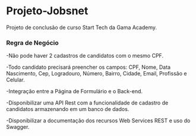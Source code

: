 # Projeto-Jobsnet

Projeto de conclusão de curso Start Tech da Gama Academy.

<h3> Regra de Negócio </h3>
-Não pode haver 2 cadastros de candidatos com o mesmo CPF.

-Todo candidato precisará preencher os campos: CPF, Nome, Data Nascimento, Cep, Logradouro, Número, Bairro, Cidade, Email, Profissão e Celular.

-Integração entre a Página de Formulário e o Back-end.

-Disponibilizar uma API Rest com a funcionalidade de cadastro de candidatos armazenando em um banco de dados.

-Disponibilizar a documentação dos recursos Web Services REST e uso do Swagger.

